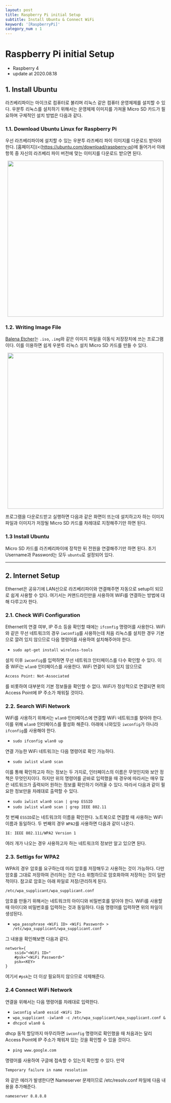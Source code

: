 ```yaml
---
layout: post
title: Raspberry Pi initial Setup
subtitle: Install Ubuntu & Connect WiFi
keyword: '[RaspberryPi]'
category_num : 1
---
```


# Raspberry Pi initial Setup

- Raspberry 4
- update at 2020.08.18

## 1. Install Ubuntu

라즈베리파이는 마이크로 컴퓨터로 불리며 리눅스 같은 컴퓨터 운영체제를 설치할 수 있다. 우분투 리눅스를 설치하기 위해서는 운영체제 이미지를 가져올 Micro SD 카드가 필요하며 구체적인 설치 방법은 다음과 같다.

### 1.1. Download Ubuntu Linux for Raspberry Pi

우선 라즈베리파이에 설치할 수 있는 우분투 라즈베리 파이 이미지를 다운로드 받아야 한다. [홈페이지](<(<https://ubuntu.com/download/raspberry-pi>)에 들어가서 아래 항목 중 자신의 라즈베리 파이 버전에 맞는 이미지를 다운로드 받으면 된다.

<img src="{{site.image_url}}/development/raspberry_pi_ubuntu_page.png" style="width:35em; display: block; margin: 0em auto">

### 1.2. Writing Image File

[Balena Etcher](<https://www.balena.io/etcher/>)는 `.iso`, `.img`와 같은 이미지 파일을 이동식 저장장치에 쓰는 프로그램이다. 이를 이용하면 쉽게 우분투 리눅스 설치 Micro SD 카드를 만들 수 있다.

<img src="{{site.image_url}}/development/balena_etcher.png" style="width:35em; display: block; margin: 0em auto">

프로그램을 다운로드받고 실행하면 다음과 같은 화면이 뜨는데 설치하고자 하는 이미지 파일과 이미지가 저장될 Micro SD 카드를 차례대로 지정해주기만 하면 된다.

### 1.3 Install Ubuntu

Micro SD 카드를 라즈베리파이에 장착한 뒤 전원을 연결해주기만 하면 된다. 초기 Username과 Password는 모두 `ubuntu`로 설정되어 있다.

---

## 2. Internet Setup

Ethernet은 공유기에 LAN선으로 라즈베리파이와 연결해주면 자동으로 setup이 되므로 쉽게 사용할 수 있다. 여기서는 커맨드라인만을 사용하여 WiFi를 연결하는 방법에 대해 다루고자 한다.

### 2.1. Check WiFi Configuration

Ethernet의 연결 여부, IP 주소 등을 확인할 때에는 `ifconfig` 명령어를 사용한다. WiFi와 같은 무선 네트워크의 경우 `iwconfig`를 사용하는데 처음 리눅스를 설치한 경우 기본으로 깔려 있지 않으므로 다음 명령어를 사용하여 설치해주어야 한다.

- `sudo apt-get install wireless-tools`

설치 이후 `iwconfig`를 입력하면 무선 네트워크 인터페이스를 다수 확인할 수 있다. 이 중 WiFi는 `wlan0` 인터페이스를 사용한다. WiFi 연결이 되어 있지 않으므로 

```
Access Point: Not-Associated 
```

를 비롯하여 대부분의 기본 정보들을 확인할 수 없다. WiFi가 정상적으로 연결되면 위의 Access Point에 IP 주소가 채워질 것이다.

### 2.2. Search WiFi Network

WiFi를 사용하기 위해서는 `wlan0` 인터페이스에 연결할 WiFi 네트워크를 찾아야 한다. 이를 위해 `wlan0` 인터페이스를 활성화 해준다. 아래에 나와있듯 `iwconfig`가 아니라 `ifconfig`를 사용해야 한다.

- `sudo ifconfig wlan0 up`

연결 가능한 WiFi 네트워크는 다음 명령어로 확인 가능하다.

- `sudo iwlist wlan0 scan`

이를 통해 확인하고자 하는 정보는 두 가지로, 인터페이스의 이름은 무엇인지와 보안 정책은 무엇인지이다. 하지만 위의 명령어를 곧바로 입력했을 때 경우에 따라서는 매우 많은 네트워크가 출력되어 원하는 정보를 확인하기 어려울 수 있다. 따라서 다음과 같이 필요한 정보만을 차례대로 출력할 수 있다.

- `sudo iwlist wlan0 scan | grep ESSID`
- `sudo iwlist wlan0 scan | grep IEEE 802.11`

첫 번째 `ESSID`로는 네트워크의 이름을 확인한다. 노트북으로 연결할 때 사용하는 WiFi 이름과 동일하다. 두 번째의 경우 `WPA2`를 사용하면 다음과 같이 나온다.

```
IE: IEEE 802.11i/WPA2 Version 1
```

여러 개가 나오는 경우 사용하고자 하는 네트워크의 정보만 알고 있으면 된다.

### 2.3. Settigs for WPA2

WPA의 경우 암호를 요구하는데 미리 암호를 저장해두고 사용하는 것이 가능하다. 다만 암호를 그대로 저장하여 관리하는 것은 다소 위험하므로 암호화하여 저장하는 것이 일반적이다. 참고로 암호는 아래 파일로 저장/관리하게 된다. 

```
/etc/wpa_supplicant/wpa_supplicant.conf
```

암호를 만들기 위해서는 네트워크의 아이디와 비밀번호를 알아야 한다. WiFi를 사용할 때 아이디와 비밀번호를 입력하는 것과 동일하다. 다음 명령어를 입력하면 위의 파일이 생성된다.

- `wpa_passphrase <WiFi ID> <WiFi Password> > /etc/wpa_supplicant/wpa_supplicant.conf`

그 내용을 확인해보면 다음과 같다.

```
network={
    ssid="<WiFi ID>"
    #psk="<WiFi Password>"
    psk=<KEY>
}
```

여기서 `#psk`는 더 이상 필요하지 않으므로 삭제해준다.

### 2.4 Connect WiFi Network

연결을 위해서는 다음 명령어를 차례대로 입력한다.

- `iwconfig wlan0 essid <WiFi ID>`
- `wpa_supplicant -iwlan0 -c /etc/wpa_supplicant/wpa_supplicant.conf &`
- `dhcpcd wlan0 &`

dhcp 동적 할당까지 마무리하면 `iwconfig` 명령어로 확인했을 때 처음과는 달리 Access Point에 IP 주소가 채워져 있는 것을 확인할 수 있을 것이다.

- `ping www.google.com`

명령어를 사용하여 구글에 접속할 수 있는지 확인할 수 있다. 만약 

```
Temporary failure in name resolution
```

와 같은 에러가 발생한다면 Nameserver 문제이므로 /etc/resolv.conf 파일에 다음 내용을 추가해준다.

```
nameserver 8.8.8.8
```
